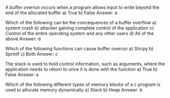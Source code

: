 A buffer overrun occurs when a program allows input to write beyond the end of the allocated buffer
a) True
b) False
Answer: a

Which of the following can be the concequences of a buffer overflow
a) system crash 
b) attacker gaining complete control of the application
c) Control of the entire operating system and any other users
d) All of the above
Answer: d

Which of the following functions can cause buffer overrun
a) Strcpy
b) Sprintf
c) Both
Answer: c

The stack is used to hold control information, such as arguments, where the application needs to return to once it is done with the function
a) True
b) False
Answer: a

Which of the following different types of memory blocks of a c program is used to allocate memory dynamically
a) Stack
b) Heap
Answer: b
